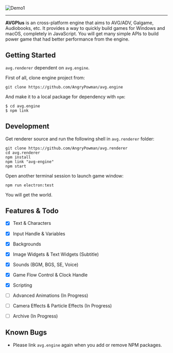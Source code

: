 ![Demo1](https://user-images.githubusercontent.com/1910783/39823101-d7e1fd22-53de-11e8-9bb2-b4db1ad04292.png)

---

**AVGPlus** is an cross-platform engine that aims to AVG/ADV, Galgame, Audiobooks, etc. It provides a way to quickly build games for Windows and macOS, completely in JavaScript. You will get many simple APIs to build power game that had better performance from the engine.

## Getting Started
`avg.renderer` dependent on `avg.engine`.

First of all, clone engine project from:
```shell
git clone https://github.com/AngryPowman/avg.engine
```

And make it to a local package for dependency with `npm`:
```shell
$ cd avg.engine
$ npm link
```

## Development
Get renderer source and run the following shell in `avg.renderer` folder:
```shell
git clone https://github.com/AngryPowman/avg.renderer
cd avg.renderer
npm install
npm link "avg-engine"
npm start
```

Open another terminal session to launch game window:
```shell
npm run electron:test
```

You will get the world.

## Features & Todo
- [x] Text & Characters
- [x] Input Handle & Variables
- [x] Backgrounds
- [x] Image Widgets & Text Widgets (Subtitle)
- [x] Sounds (BGM, BGS, SE, Voice)
- [x] Game Flow Control & Clock Handle
- [x] Scripting
- [ ] Advanced Animations (In Progress)
- [ ] Camera Effects & Particle Effects (In Progress)
- [ ] Archive (In Progress)


## Known Bugs
- Please link `avg.engine` again when you add or remove NPM packages.
